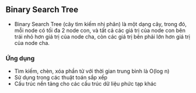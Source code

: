 ## Binary Search Tree

- Binary Search Tree (cây tìm kiếm nhị phân) là một dạng cây, trong đó, mỗi node có tối đa 2 node con, và tất cả các giá trị của node con bên trái nhỏ hơn giá trị của node cha, còn các giá trị bên phải lớn hơn giá trị của node cha.

### Ứng dụng

- Tìm kiếm, chèn, xóa phần tử với thời gian trung bình là O(log n)
- Sử dụng trong các thuật toán sắp xếp
- Cấu trúc nền tảng cho các cấu trúc dữ liệu phức tạp khác
